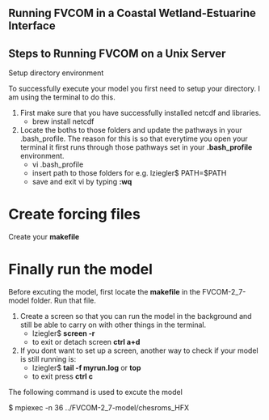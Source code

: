 Running FVCOM in a Coastal Wetland-Estuarine Interface
-----------------------------------------------------

## **Steps to Running FVCOM on a Unix Server**

Setup directory environment

To successfully execute your model you first need to setup your directory. I am using the terminal to do this.

1. First make sure that you have successfully installed netcdf and libraries. 
    - brew install netcdf
2. Locate the boths to those folders and update the pathways in your .bash_profile. The reason for this is so that everytime you open your terminal it first runs through those pathways set in your **.bash_profile** environment.
    - vi .bash_profile
    - insert path to those folders for e.g. lziegler$ PATH=$PATH
    - save and exit vi by typing **:wq**
  
# Create forcing files

Create your **makefile**

# Finally run the model

Before excuting the model, first locate the **makefile** in the FVCOM-2_7-model folder. Run that file.  

1. Create a screen so that you can run the model in the background and still be able to carry on with other things in the terminal.  
    - lziegler$ **screen -r**
    - to exit or detach screen **ctrl a+d**
2. If you dont want to set up a screen, another way to check if your model is still running is:  
    - lziegler$ **tail -f myrun.log** or **top**
    - to exit press **ctrl c**

The following command is used to excute the model

$ mpiexec -n 36 ../FVCOM-2_7-model/chesroms_HFX <file name>


